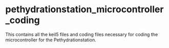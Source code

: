 # pethydrationstation_microcontroller_coding
This contains all the keil5 files and coding files necessary for coding the microcontroller for the Pethydrationstation.
